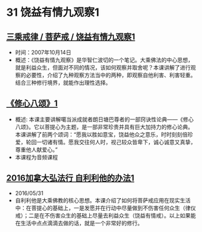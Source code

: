 # 31 饶益有情九观察1

## [三乘戒律 / 菩萨戒 / 饶益有情九观察1](https://www.fohuifayu.com/index.php/huideng-jiangtang/sancheng-jielv/pusa-jie/988-l07005)

- 时间：2007年10月14日
- 概述：《饶益有情九观察》是华智仁波切的一个笔记。大乘佛法的中心思想，就是利益众生，但面对不同的情况，该如何观察并取舍呢？本课讲解了进行观察的必要性，介绍了九种观察方法当中的两种，即观察自他利害、利害轻重。结合三种修行境界，就能作出理性选择。

## [《修心八颂》1](https://www.fohuifayu.com/index.php/huideng-jiangtang/jingdian-jiedu/xiuxin-basong/960-l06019)

- 概述:
本课主要讲解噶当派成就者朗日塘巴尊者的一部窍诀性论典——《修心八颂》。它以菩提心为主题，是一部非常珍贵并具有巨大加持力的修心论典。本课讲解了前两个颂词：“愿我以胜如意宝，饶益他众之意乐，时时刻刻倍珍爱，轮回一切诸有情。愿我交往何人时，视己较众皆卑下，诚心诚意又真挚，尊重他人献爱心。”
- 本课程为音频课程

## [2016加拿大弘法行 自利利他的办法1](https://www.fohuifayu.com/index.php/huideng-jiangtang/huanqiu-xilie/jia-na-da/1696-l16075)

- 2016/05/31
- 自利利他是大乘佛教的核心思想。本课介绍了如何将菩萨戒应用在现实生活中：在菩提心的基础上，一是发愿并在行动中尽量做到不伤害任何众生（律仪戒）；二是在不伤害众生的基础上尽量去利益众生（饶益有情戒）。以上如果能在生活中点点滴滴去做的话，就是一个非常好的修行。